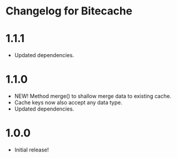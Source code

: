 # Changelog for Bitecache

1.1.1
=====
* Updated dependencies.

1.1.0
=====
* NEW! Method merge() to shallow merge data to existing cache.
* Cache keys now also accept any data type.
* Updated dependencies.

1.0.0
=====
* Initial release!
